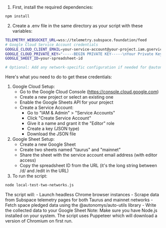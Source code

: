 1. First, install the required dependencies:
```bash
npm install
```
2. Create a .env file in the same directory as your script with these variables:
```bash
TELEMETRY_WEBSOCKET_URL=wss://telemetry.subspace.foundation/feed
# Google Cloud Service Account credentials
GOOGLE_CLOUD_CLIENT_EMAIL=your-service-account@your-project.iam.gserviceaccount.com
GOOGLE_CLOUD_PRIVATE_KEY="-----BEGIN PRIVATE KEY-----\nYour Private Key Here\n-----END PRIVATE KEY-----"
GOOGLE_SHEET_ID=your-spreadsheet-id

# Optional: Add any network-specific configuration if needed for @autonomys/auto-utils
```

Here's what you need to do to get these credentials:
1. Google Cloud Setup:
    - Go to the Google Cloud Console (https://console.cloud.google.com)
    - Create a new project or select an existing one
    - Enable the Google Sheets API for your project
    - Create a Service Account:
        -  Go to "IAM & Admin" > "Service Accounts"
        - Click "Create Service Account"
        - Give it a name and grant it the "Editor" role
        - Create a key (JSON type)
        - Download the JSON file
2. Google Sheet Setup:
    - Create a new Google Sheet
    - Create two sheets named "taurus" and "mainnet"
    - Share the sheet with the service account email address (with editor access)
    - Copy the spreadsheet ID from the URL (it's the long string between /d/ and /edit in the URL)
3. To run the script:
```bash
node local-test-two-networks.js
```
The script will:
    - Launch headless Chrome browser instances
    - Scrape data from Subspace telemetry pages for both Taurus and mainnet networks
    - Fetch space pledged data using the @autonomys/auto-utils library
    - Write the collected data to your Google Sheet
Note: Make sure you have Node.js installed on your system. The script uses Puppeteer which will download a version of Chromium on first run.